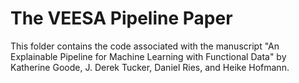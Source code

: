 # The VEESA Pipeline Paper

This folder contains the code associated with the manuscript "An Explainable Pipeline for Machine Learning with Functional Data" by Katherine Goode, J. Derek Tucker, Daniel Ries, and Heike Hofmann.